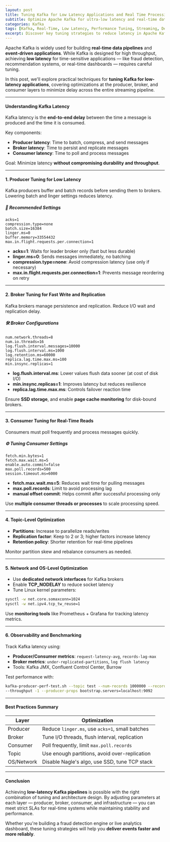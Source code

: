 ```yaml
---
layout: post
title: Tuning Kafka for Low Latency Applications and Real Time Processing
subtitle: Optimize Apache Kafka for ultra-low latency and real-time data streaming performance
categories: Kafka
tags: [Kafka, Real-Time, Low Latency, Performance Tuning, Streaming, DevOps, Optimization]
excerpt: Discover key tuning strategies to reduce latency in Apache Kafka for real-time applications. Learn about producer, broker, and consumer settings that impact end-to-end message delivery speed.
---
```

Apache Kafka is widely used for building **real-time data pipelines** and **event-driven applications**. While Kafka is designed for high throughput, achieving **low latency** for time-sensitive applications — like fraud detection, recommendation systems, or real-time dashboards — requires careful tuning.

In this post, we'll explore practical techniques for **tuning Kafka for low-latency applications**, covering optimizations at the producer, broker, and consumer layers to minimize delay across the entire streaming pipeline.

---

#### Understanding Kafka Latency

Kafka latency is the **end-to-end delay** between the time a message is produced and the time it is consumed.

Key components:
- **Producer latency**: Time to batch, compress, and send messages
- **Broker latency**: Time to persist and replicate messages
- **Consumer latency**: Time to poll and process messages

Goal: Minimize latency **without compromising durability and throughput**.

---

#### 1. Producer Tuning for Low Latency

Kafka producers buffer and batch records before sending them to brokers. Lowering batch and linger settings reduces latency.

##### 🔧 Recommended Settings

```properties
acks=1
compression.type=none
batch.size=16384
linger.ms=0
buffer.memory=33554432
max.in.flight.requests.per.connection=1
```

- **acks=1**: Waits for leader broker only (fast but less durable)
- **linger.ms=0**: Sends messages immediately, no batching
- **compression.type=none**: Avoid compression latency (use only if necessary)
- **max.in.flight.requests.per.connection=1**: Prevents message reordering on retry

---

#### 2. Broker Tuning for Fast Write and Replication

Kafka brokers manage persistence and replication. Reduce I/O wait and replication delay.

##### 🛠 Broker Configurations

```properties
num.network.threads=8
num.io.threads=16
log.flush.interval.messages=10000
log.flush.interval.ms=1000
log.retention.ms=60000
replica.lag.time.max.ms=100
min.insync.replicas=1
```

- **log.flush.interval.ms**: Lower values flush data sooner (at cost of disk I/O)
- **min.insync.replicas=1**: Improves latency but reduces resilience
- **replica.lag.time.max.ms**: Controls failover reaction time

Ensure **SSD storage**, and enable **page cache monitoring** for disk-bound brokers.

---

#### 3. Consumer Tuning for Real-Time Reads

Consumers must poll frequently and process messages quickly.

##### ⚙️ Tuning Consumer Settings

```properties
fetch.min.bytes=1
fetch.max.wait.ms=5
enable.auto.commit=false
max.poll.records=500
session.timeout.ms=6000
```

- **fetch.max.wait.ms=5**: Reduces wait time for pulling messages
- **max.poll.records**: Limit to avoid processing lag
- **manual offset commit**: Helps commit after successful processing only

Use **multiple consumer threads or processes** to scale processing speed.

---

#### 4. Topic-Level Optimization

- **Partitions**: Increase to parallelize reads/writes
- **Replication factor**: Keep to 2 or 3; higher factors increase latency
- **Retention policy**: Shorter retention for real-time pipelines

Monitor partition skew and rebalance consumers as needed.

---

#### 5. Network and OS-Level Optimization

- Use **dedicated network interfaces** for Kafka brokers
- Enable **TCP_NODELAY** to reduce socket latency
- Tune Linux kernel parameters:

```bash
sysctl -w net.core.somaxconn=1024
sysctl -w net.ipv4.tcp_tw_reuse=1
```

Use **monitoring tools** like Prometheus + Grafana for tracking latency metrics.

---

#### 6. Observability and Benchmarking

Track Kafka latency using:

- **Producer/Consumer metrics**: `request-latency-avg`, `records-lag-max`
- **Broker metrics**: `under-replicated-partitions`, `log flush latency`
- Tools: Kafka JMX, Confluent Control Center, Burrow

Test performance with:

```bash
kafka-producer-perf-test.sh --topic test --num-records 1000000 --record-size 100 \
--throughput -1 --producer-props bootstrap.servers=localhost:9092
```

---

#### Best Practices Summary

| Layer      | Optimization                                  |
|------------|-----------------------------------------------|
| Producer   | Reduce `linger.ms`, use `acks=1`, small batches |
| Broker     | Tune I/O threads, flush interval, replication |
| Consumer   | Poll frequently, limit `max.poll.records`     |
| Topic      | Use enough partitions, avoid over-replication |
| OS/Network | Disable Nagle's algo, use SSD, tune TCP stack |

---

#### Conclusion

Achieving **low-latency Kafka pipelines** is possible with the right combination of tuning and architecture design. By adjusting parameters at each layer — producer, broker, consumer, and infrastructure — you can meet strict SLAs for real-time systems while maintaining stability and performance.

Whether you're building a fraud detection engine or live analytics dashboard, these tuning strategies will help you **deliver events faster and more reliably**.
